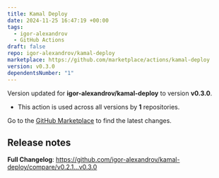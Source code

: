 ```yaml
---
title: Kamal Deploy
date: 2024-11-25 16:47:19 +00:00
tags:
  - igor-alexandrov
  - GitHub Actions
draft: false
repo: igor-alexandrov/kamal-deploy
marketplace: https://github.com/marketplace/actions/kamal-deploy
version: v0.3.0
dependentsNumber: "1"
---
```



Version updated for **igor-alexandrov/kamal-deploy** to version **v0.3.0**.
- This action is used across all versions by **1** repositories.

Go to the [GitHub Marketplace](https://github.com/marketplace/actions/kamal-deploy) to find the latest changes.

## Release notes

**Full Changelog**: https://github.com/igor-alexandrov/kamal-deploy/compare/v0.2.1...v0.3.0
